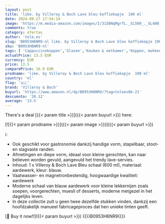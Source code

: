 ```yaml
---
layout: post
title: 'like. by Villeroy & Boch Lave bleu koffiekopje  190 ml'
date: 2024-09-27 17:54:14
image: 'https://m.media-amazon.com/images/I/315BNqMgrfL._SL500_._SL400_.jpg'
comments: true
category: ofertas
author: 'tole.es'
slug: 'B0953H6NR9-nl like. by Villeroy & Boch Lave bleu koffiekopje 190 ml'
sku: 'B0953H6NR9-nl'
tags: [ 'Cappuccinokoppen','Glazen','Keuken & eetkamer','Koppen, mokken & schotels','Serviesgoed','Wonen & keuken','villeroy & boch','🇳🇱', ]
actualPrice: 13.5 EUR
currency: EUR
price: 13.5
comparePrice: 16.9 EUR
prodname: 'like. by Villeroy & Boch Lave bleu koffiekopje  190 ml'
country: 'nl'
flag: '🇳🇱'
brand: 'Villeroy & Boch'
buyurl: 'https://www.amazon.nl/dp/B0953H6NR9/?tag=tolees0b-21'
descuento: '20.12'
average: '13.5'
---
```


There's a deal [{{< param title >}}]({{< param buyurl >}})  here:

[![{{< param prodname >}}]({{< param image >}})]({{< param buyurl >}})

ℹ️:

- Ook geschikt voor gastronomie dankzij handige vorm, stapelbaar, stoot- en slagvaste randen.
- Afmetingen en diepe vorm, ideaal voor kleine gerechten, kan naar believen worden gevuld, aangevuld het trendy lave-servies.
- Inhoud: 1 x Villeroy & Boch Lave Bleu schaal (600 ml), materiaal: aardewerk, kleur: blauw.
- Vaatwasser- en magnetronbestendig, hoogwaardige kwaliteit: aardewerk
- Moderne schaal van blauw aardewerk voor kleine lekkernijen zoals soepen, voorgerechten, muesli of desserts, moderne metgezel in het dagelijks leven.
- In deze collectie zult u geen twee dezelfde stukken vinden, dankzij een hoofdzakelijk manueel fabricageproces dat hen unieke tinten geeft.

[🛒 Buy it now!!]({{< param buyurl >}})
{{<world>}}B0953H6NR9{{</world>}}
